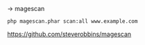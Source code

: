-> magescan
```
php magescan.phar scan:all www.example.com
```
https://github.com/steverobbins/magescan
